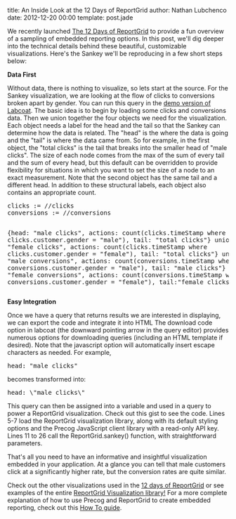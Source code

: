 title: An Inside Look at the 12 Days of ReportGrid
author: Nathan Lubchenco
date: 2012-12-20 00:00
template: post.jade

<p>We recently launched <a href="http://www2.precog.com/12daysofreportgrid">The 12 Days of ReportGrid</a> to provide a fun overview of a sampling of embedded reporting options. In this post, we'll dig deeper into the technical details behind these beautiful, customizable visualizations. Here's the Sankey we'll be reproducing in a few short steps below:</p>
<p><strong>Data First</strong></p>
<p>Without data, there is nothing to visualize, so lets start at the source. For the Sankey visualization, we are looking at the flow of clicks to conversions broken apart by gender. You can run this query in the <a href="https://labcoat.precog.com/?q=clicks+%3A%3D+%2F%2Fclicks+%0Aconversions+%3A%3D+%2F%2Fconversions+%0A%0A%7Bhead%3A+%22male+clicks%22%2C+actions%3A+count%28clicks.timeStamp+where+clicks.customer.gender+%3D+%22male%22%29%2C+tail%3A+%22total+clicks%22%7D+union+%0A%7Bhead%3A+%22female+clicks%22%2C+actions%3A+count%28clicks.timeStamp+where+clicks.customer.gender+%3D+%22female%22%29%2C+tail%3A+%22total+clicks%22%7D+union+%0A%7Bhead%3A+%22male+conversions%22%2C+actions%3A+count%28conversions.timeStamp+where+conversions.customer.gender+%3D+%22male%22%29%2C+tail%3A+%22male+clicks%22%7D+union+%0A%7Bhead%3A+%22female+conversions%22%2C+actions%3A+count%28conversions.timeStamp+where+conversions.customer.gender+%3D+%22female%22%29%2C+tail%3A%22female+clicks%22%7D">demo version of Labcoat</a>. The basic idea is to begin by loading some clicks and conversions data. Then we union together the four objects we need for the visualization. Each object needs a label for the head and the tail so that the Sankey can determine how the data is related. The "head" is the where the data is going and the "tail" is where the data came from. So for example, in the first object, the "total clicks" is the tail that breaks into the smaller head of "male clicks". The size of each node comes from the max of the sum of every tail and the sum of every head, but this default can be overridden to provide flexibility for situations in which you want to set the size of a node to an exact measurement. Note that the second object has the same tail and a different head. In addition to these structural labels, each object also contains an appropriate count.</p>
<pre>clicks := //clicks
conversions := //conversions

{head: "male clicks", actions: count(clicks.timeStamp where 
clicks.customer.gender = "male"), tail: "total clicks"} union
{head: "female clicks", actions: count(clicks.timeStamp where 
clicks.customer.gender = "female"), tail: "total clicks"} union
{head: "male conversions", actions: count(conversions.timeStamp where 
conversions.customer.gender = "male"), tail: "male clicks"} union
{head: "female conversions", actions: count(conversions.timeStamp where 
conversions.customer.gender = "female"),  tail:"female clicks"}</pre>
<p><strong>Easy Integration</strong></p>
<p>Once we have a query that returns results we are interested in displaying, we can export the code and integrate it into HTML The download code option in labcoat (the downward pointing arrow in the query editor) provides numerous options for downloading queries (including an HTML template if desired). Note that the javascript option will automatically insert escape characters as needed. For example,</p>
<pre>head: "male clicks"</pre>
<p>becomes transformed into:</p>
<pre>head: \"male clicks\"</pre>
<p>This query can then be assigned into a variable and used in a query to power a ReportGrid visualization. Check out this gist to see the code. Lines 5-7 load the ReportGrid visualization library, along with its default styling options and the Precog JavaScript client library with a read-only API key. Lines 11 to 26 call the ReportGrid.sankey() function, with straightforward parameters.</p>
<p>That's all you need to have an informative and insightful visualization embedded in your application. At a glance you can tell that male customers click at a significantly higher rate, but the conversion rates are quite similar.</p>
<p>Check out the other visualizations used in the <a href="http://www2.precog.com/12daysofreportgrid">12 days of ReportGrid</a> or see examples of the entire <a href="http://www.precog.com/products/reportgrid">ReportGrid Visualization library!</a> For a more complete explanation of how to use Precog and ReportGrid to create embedded reporting, check out this <a href="http://www.precog.com/how-tos/embed-reporting">How To guide</a>.</p>